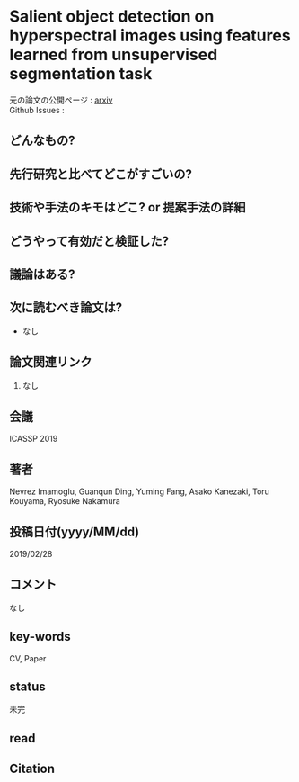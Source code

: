 # Salient object detection on hyperspectral images using features learned from unsupervised segmentation task

元の論文の公開ページ : [arxiv](https://arxiv.org/abs/1902.10993)  
Github Issues : 

## どんなもの?

## 先行研究と比べてどこがすごいの?

## 技術や手法のキモはどこ? or 提案手法の詳細

## どうやって有効だと検証した?

## 議論はある?

## 次に読むべき論文は?
- なし

## 論文関連リンク
1. なし

## 会議
ICASSP 2019

## 著者
Nevrez Imamoglu, Guanqun Ding, Yuming Fang, Asako Kanezaki, Toru Kouyama, Ryosuke Nakamura

## 投稿日付(yyyy/MM/dd)
2019/02/28

## コメント
なし

## key-words
CV, Paper

## status
未完

## read

## Citation
